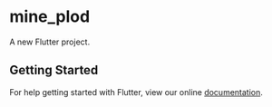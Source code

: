 # mine_plod

A new Flutter project.

## Getting Started

For help getting started with Flutter, view our online
[documentation](https://flutter.io/).
